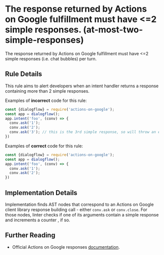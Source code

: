# The response returned by Actions on Google fulfillment must have <=2 simple responses. (at-most-two-simple-responses)

The response returned by Actions on Google fulfillment must have <=2 simple responses (i.e. chat bubbles) per turn.

## Rule Details

This rule aims to alert developers when an intent handler returns a response containing more than 2 simple responses.

Examples of **incorrect** code for this rule:

```js
const {dialogflow} = require('actions-on-google');
const app = dialogflow();
app.intent('foo', (conv) => {
  conv.ask('1');
  conv.ask('2');
  conv.ask('3'); // this is the 3rd simple response, so will throw an error at runtime
})
```

Examples of **correct** code for this rule:

```js
const {dialogflow} = require('actions-on-google');
const app = dialogflow();
app.intent('foo', (conv) => {
  conv.ask('1');
  conv.ask('2');
})
```

## Implementation Details

Implementation finds AST nodes that correspond to an Actions on Google client library response building call - either
`conv.ask` or `conv.close`. For those nodes, linter checks if one of its arguments contain a simple response and increments a counter
, if so.

## Further Reading

* Official Actions on Google responses [documentation](https://developers.google.com/actions/assistant/responses/?utm_source=actions-on-google-linter-nodejs#simple_response).
